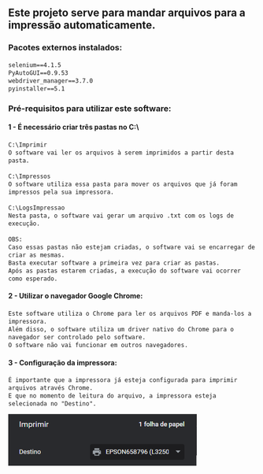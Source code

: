 ## Este projeto serve para mandar arquivos para a impressão automaticamente.

### Pacotes externos instalados:
    selenium==4.1.5
    PyAutoGUI==0.9.53
    webdriver_manager==3.7.0
    pyinstaller==5.1

### Pré-requisitos para utilizar este software:

#### 1 - É necessário criar três pastas no C:\
    C:\Imprimir
    O software vai ler os arquivos à serem imprimidos a partir desta pasta.
    
    C:\Impressos
    O software utiliza essa pasta para mover os arquivos que já foram impressos pela sua impressora.

    C:\LogsImpressao
    Nesta pasta, o software vai gerar um arquivo .txt com os logs de execução.
    
    OBS:
    Caso essas pastas não estejam criadas, o software vai se encarregar de criar as mesmas. 
    Basta executar software a primeira vez para criar as pastas. 
    Após as pastas estarem criadas, a execução do software vai ocorrer como esperado. 

#### 2 - Utilizar o navegador Google Chrome:
    Este software utiliza o Chrome para ler os arquivos PDF e manda-los a impressora.
    Além disso, o software utiliza um driver nativo do Chrome para o navegador ser controlado pelo software.
    O software não vai funcionar em outros navegadores.

#### 3 - Configuração da impressora:
    É importante que a impressora já esteja configurada para imprimir arquivos através Chrome.
    E que no momento de leitura do arquivo, a impressora esteja selecionada no "Destino".

![img.png](img.png)